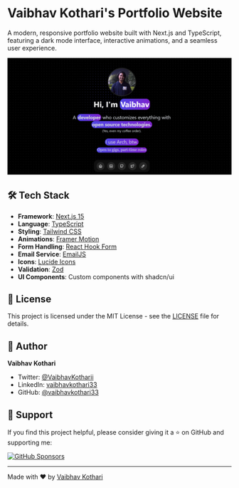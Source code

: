 # Vaibhav Kothari's Portfolio Website

A modern, responsive portfolio website built with Next.js and TypeScript, featuring a dark mode interface, interactive animations, and a seamless user experience.

![Portfolio Preview](public/home.png)


## 🛠️ Tech Stack

- **Framework**: [Next.js 15](https://nextjs.org/)
- **Language**: [TypeScript](https://www.typescriptlang.org/)
- **Styling**: [Tailwind CSS](https://tailwindcss.com/)
- **Animations**: [Framer Motion](https://www.framer.com/motion/)
- **Form Handling**: [React Hook Form](https://react-hook-form.com/)
- **Email Service**: [EmailJS](https://www.emailjs.com/)
- **Icons**: [Lucide Icons](https://lucide.dev/)
- **Validation**: [Zod](https://github.com/colinhacks/zod)
- **UI Components**: Custom components with shadcn/ui



## 📄 License

This project is licensed under the MIT License - see the [LICENSE](LICENSE) file for details.

## 👤 Author

**Vaibhav Kothari**
- Twitter: [@VaibhavKotharii](https://twitter.com/VaibhavKotharii)
- LinkedIn: [vaibhavkothari33](https://www.linkedin.com/in/vaibhavkothari33/)
- GitHub: [@vaibhavkothari33](https://github.com/vaibhavkothari33)

## 💖 Support

If you find this project helpful, please consider giving it a ⭐️ on GitHub and supporting me:

[![GitHub Sponsors](https://img.shields.io/github/sponsors/vaibhavkothari33?style=social)](https://github.com/sponsors/vaibhavkothari33)

---

Made with ❤️ by [Vaibhav Kothari](https://vaibhavkothari.vercel.app/)
